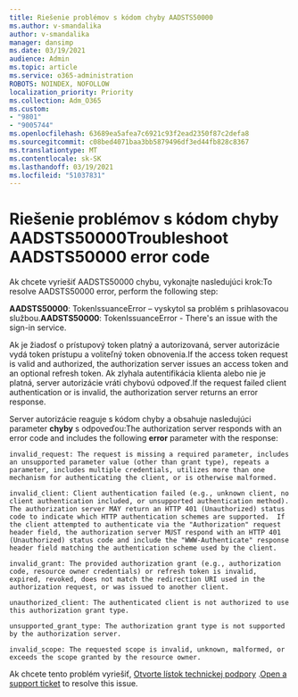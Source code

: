```yaml
---
title: Riešenie problémov s kódom chyby AADSTS50000
ms.author: v-smandalika
author: v-smandalika
manager: dansimp
ms.date: 03/19/2021
audience: Admin
ms.topic: article
ms.service: o365-administration
ROBOTS: NOINDEX, NOFOLLOW
localization_priority: Priority
ms.collection: Adm_O365
ms.custom:
- "9801"
- "9005744"
ms.openlocfilehash: 63689ea5afea7c6921c93f2ead2350f87c2defa8
ms.sourcegitcommit: c08bed4071baa3bb5879496df3ed44fb828c8367
ms.translationtype: MT
ms.contentlocale: sk-SK
ms.lasthandoff: 03/19/2021
ms.locfileid: "51037831"
---
```

# <a name="troubleshoot-aadsts50000-error-code"></a><span data-ttu-id="f0376-102">Riešenie problémov s kódom chyby AADSTS50000</span><span class="sxs-lookup"><span data-stu-id="f0376-102">Troubleshoot AADSTS50000 error code</span></span>

<span data-ttu-id="f0376-103">Ak chcete vyriešiť AADSTS50000 chybu, vykonajte nasledujúci krok:</span><span class="sxs-lookup"><span data-stu-id="f0376-103">To resolve AADSTS50000 error, perform the following step:</span></span>

<span data-ttu-id="f0376-104">**AADSTS50000**: TokenIssuanceError – vyskytol sa problém s prihlasovacou službou.</span><span class="sxs-lookup"><span data-stu-id="f0376-104">**AADSTS50000**: TokenIssuanceError - There's an issue with the sign-in service.</span></span>

<span data-ttu-id="f0376-105">Ak je žiadosť o prístupový token platný a autorizovaná, server autorizácie vydá token prístupu a voliteľný token obnovenia.</span><span class="sxs-lookup"><span data-stu-id="f0376-105">If the access token request is valid and authorized, the authorization server issues an access token and an optional refresh token.</span></span> <span data-ttu-id="f0376-106">Ak zlyhala autentifikácia klienta alebo nie je platná, server autorizácie vráti chybovú odpoveď.</span><span class="sxs-lookup"><span data-stu-id="f0376-106">If the request failed client authentication or is invalid, the authorization server returns an error response.</span></span>

<span data-ttu-id="f0376-107">Server autorizácie reaguje s kódom chyby a obsahuje nasledujúci parameter **chyby** s odpoveďou:</span><span class="sxs-lookup"><span data-stu-id="f0376-107">The authorization server responds with an error code and includes the following **error** parameter with the response:</span></span>

`invalid_request: The request is missing a required parameter, includes an unsupported parameter value (other than grant type), repeats a parameter, includes multiple credentials, utilizes more than one mechanism for authenticating the client, or is otherwise malformed.`

`invalid_client: Client authentication failed (e.g., unknown client, no client authentication included, or unsupported authentication method).  The authorization server MAY return an HTTP 401 (Unauthorized) status code to indicate which HTTP authentication schemes are supported.  If the client attempted to authenticate via the "Authorization" request header field, the authorization server MUST respond with an HTTP 401 (Unauthorized) status code and include the "WWW-Authenticate" response header field matching the authentication scheme used by the client.`

`invalid_grant: The provided authorization grant (e.g., authorization code, resource owner credentials) or refresh token is invalid, expired, revoked, does not match the redirection URI used in the authorization request, or was issued to another client.`

`unauthorized_client: The authenticated client is not authorized to use this authorization grant type.`

`unsupported_grant_type: The authorization grant type is not supported by the authorization server.`

`invalid_scope: The requested scope is invalid, unknown, malformed, or exceeds the scope granted by the resource owner.`

<span data-ttu-id="f0376-108">Ak chcete tento problém vyriešiť, [Otvorte lístok technickej podpory](https://docs.microsoft.com/azure/active-directory/fundamentals/active-directory-troubleshooting-support-howto) .</span><span class="sxs-lookup"><span data-stu-id="f0376-108">[Open a support ticket](https://docs.microsoft.com/azure/active-directory/fundamentals/active-directory-troubleshooting-support-howto) to resolve this issue.</span></span>